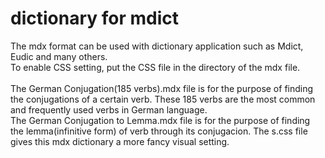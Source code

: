 # dictionary for mdict
The mdx format can be used with dictionary application such as Mdict, Eudic and many others. <br>
To enable CSS setting, put the CSS file in the directory of the mdx file. <br> <br>
The German Conjugation(185 verbs).mdx file is for the purpose of finding the conjugations of a certain verb. These 185 verbs are the most common and frequently used verbs in German language. <br>
The German Conjugation to Lemma.mdx file is for the purpose of finding the lemma(infinitive form) of verb through its conjugacion. The s.css file gives this mdx dictionary a more fancy visual setting. 
